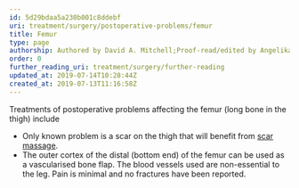 ```yaml
---
id: 5d29bdaa5a230b001c8ddebf
uri: treatment/surgery/postoperative-problems/femur
title: Femur
type: page
authorship: Authored by David A. Mitchell;Proof-read/edited by Angelika Sebald
order: 0
further_reading_uri: treatment/surgery/further-reading
updated_at: 2019-07-14T10:28:44Z
created_at: 2019-07-13T11:16:58Z
---
```


<p>Treatments of postoperative problems affecting the femur (long
    bone in the thigh) include</p>
<ul>
    <li>Only known problem is a scar on the thigh that will benefit
        from <a href="/help/physiotherapy">scar massage</a>.</li>
    <li>The outer cortex of the distal (bottom end) of the femur
        can be used as a vascularised bone flap. The blood vessels
        used are non-essential to the leg. Pain is minimal and
        no fractures have been reported.</li>
</ul>
